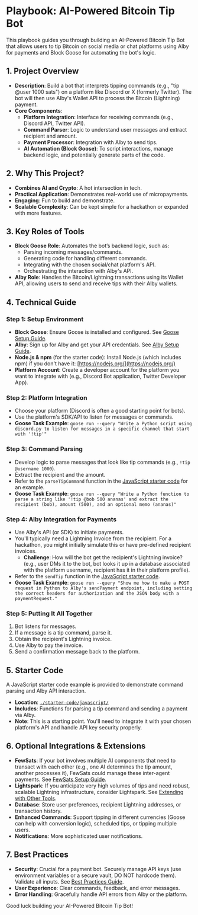 # Playbook: AI-Powered Bitcoin Tip Bot

This playbook guides you through building an AI-Powered Bitcoin Tip Bot that allows users to tip Bitcoin on social media or chat platforms using Alby for payments and Block Goose for automating the bot's logic.

## 1. Project Overview

*   **Description**: Build a bot that interprets tipping commands (e.g., "tip @user 1000 sats") on a platform like Discord or X (formerly Twitter). The bot will then use Alby's Wallet API to process the Bitcoin (Lightning) payment.
*   **Core Components**:
    *   **Platform Integration**: Interface for receiving commands (e.g., Discord API, Twitter API).
    *   **Command Parser**: Logic to understand user messages and extract recipient and amount.
    *   **Payment Processor**: Integration with Alby to send tips.
    *   **AI Automation (Block Goose)**: To script interactions, manage backend logic, and potentially generate parts of the code.

## 2. Why This Project?

*   **Combines AI and Crypto**: A hot intersection in tech.
*   **Practical Application**: Demonstrates real-world use of micropayments.
*   **Engaging**: Fun to build and demonstrate.
*   **Scalable Complexity**: Can be kept simple for a hackathon or expanded with more features.

## 3. Key Roles of Tools

*   **Block Goose Role**: Automates the bot’s backend logic, such as:
    *   Parsing incoming messages/commands.
    *   Generating code for handling different commands.
    *   Integrating with the chosen social/chat platform's API.
    *   Orchestrating the interaction with Alby's API.
*   **Alby Role**: Handles the Bitcoin/Lightning transactions using its Wallet API, allowing users to send and receive tips with their Alby wallets.

## 4. Technical Guide

### Step 1: Setup Environment

*   **Block Goose**: Ensure Goose is installed and configured. See [Goose Setup Guide](../../COMMON/Setup-Guides/Goose-Setup.md).
*   **Alby**: Sign up for Alby and get your API credentials. See [Alby Setup Guide](../../COMMON/Setup-Guides/Alby-Setup.md).
*   **Node.js & npm** (for the starter code): Install Node.js (which includes npm) if you don't have it: [https://nodejs.org/](https://nodejs.org/)
*   **Platform Account**: Create a developer account for the platform you want to integrate with (e.g., Discord Bot application, Twitter Developer App).

### Step 2: Platform Integration

*   Choose your platform (Discord is often a good starting point for bots).
*   Use the platform's SDK/API to listen for messages or commands.
*   **Goose Task Example**: `goose run --query "Write a Python script using discord.py to listen for messages in a specific channel that start with '!tip'"`

### Step 3: Command Parsing

*   Develop logic to parse messages that look like tip commands (e.g., `!tip @username 1000`).
*   Extract the recipient and the amount.
*   Refer to the `parseTipCommand` function in the [JavaScript starter code](./starter-code/javascript/README.md) for an example.
*   **Goose Task Example**: `goose run --query "Write a Python function to parse a string like '!tip @bob 500 ananas' and extract the recipient (bob), amount (500), and an optional memo (ananas)"`

### Step 4: Alby Integration for Payments

*   Use Alby's API (or SDK) to initiate payments.
*   You'll typically need a Lightning Invoice from the recipient. For a hackathon, you might initially simulate this or have pre-defined recipient invoices.
    *   **Challenge**: How will the bot get the recipient's Lightning invoice? (e.g., user DMs it to the bot, bot looks it up in a database associated with the platform username, recipient has it in their platform profile).
*   Refer to the `sendTip` function in the [JavaScript starter code](./starter-code/javascript/README.md).
*   **Goose Task Example**: `goose run --query "Show me how to make a POST request in Python to Alby's sendPayment endpoint, including setting the correct headers for authorization and the JSON body with a paymentRequest."`

### Step 5: Putting It All Together

1.  Bot listens for messages.
2.  If a message is a tip command, parse it.
3.  Obtain the recipient's Lightning invoice.
4.  Use Alby to pay the invoice.
5.  Send a confirmation message back to the platform.

## 5. Starter Code

A JavaScript starter code example is provided to demonstrate command parsing and Alby API interaction.

*   **Location**: [`./starter-code/javascript/`](./starter-code/javascript/)
*   **Includes**: Functions for parsing a tip command and sending a payment via Alby.
*   **Note**: This is a starting point. You'll need to integrate it with your chosen platform's API and handle API key security properly.

## 6. Optional Integrations & Extensions

*   **FewSats**: If your bot involves multiple AI components that need to transact with each other (e.g., one AI determines the tip amount, another processes it), FewSats could manage these inter-agent payments. See [FewSats Setup Guide](../../COMMON/Setup-Guides/FewSats-Setup.md).
*   **Lightspark**: If you anticipate very high volumes of tips and need robust, scalable Lightning infrastructure, consider Lightspark. See [Extending with Other Tools](../../COMMON/Extending-with-Other-Tools.md).
*   **Database**: Store user preferences, recipient Lightning addresses, or transaction history.
*   **Enhanced Commands**: Support tipping in different currencies (Goose can help with conversion logic), scheduled tips, or tipping multiple users.
*   **Notifications**: More sophisticated user notifications.

## 7. Best Practices

*   **Security**: Crucial for a payment bot. Securely manage API keys (use environment variables or a secure vault, DO NOT hardcode them). Validate all inputs. See [Best Practices Guide](../../COMMON/Best-Practices.md).
*   **User Experience**: Clear commands, feedback, and error messages.
*   **Error Handling**: Gracefully handle API errors from Alby or the platform.

Good luck building your AI-Powered Bitcoin Tip Bot!
